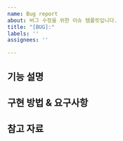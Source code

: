 ```yaml
---
name: Bug report
about: 버그 수정을 위한 이슈 템플릿입니다.
title: "[BUG]:"
labels: ''
assignees: ''

---
```


## 기능 설명
<!-- 새로운 기능에 대한 설명을 작성해주세요 -->

## 구현 방법 & 요구사항
<!-- 기능을 구현하기 위한 방법과 요구사항을 작성해주세요 -->

## 참고 자료
<!-- 기능 구현에 도움이 될 수 있는 참고 자료가 있다면 링크를 첨부해주세요 -->

